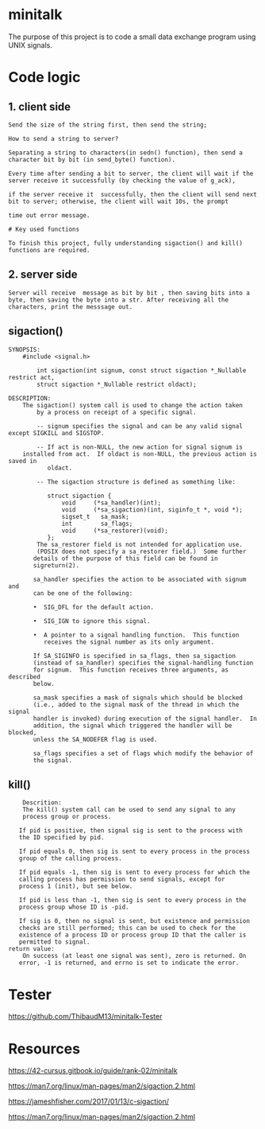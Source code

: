 # minitalk

The purpose of this project is to code a small data exchange program using UNIX signals. 

# Code logic

## 1. client side
	Send the size of the string first, then send the string;
	
	How to send a string to server?
	
	Separating a string to characters(in sedn() function), then send a character bit by bit (in send_byte() function).
	
	Every time after sending a bit to server, the client will wait if the server receive it successfully (by checking the value of g_ack),
	
	if the server receive it  successfully, then the client will send next bit to server; otherwise, the client will wait 10s, the prompt
	
	time out error message.
	
	# Key used functions
	
	To finish this project, fully understanding sigaction() and kill() functions are required.

## 2. server side

	Server will receive  message as bit by bit , then saving bits into a byte, then saving the byte into a str. After receiving all the 
 	characters, print the messsage out.
	

## sigaction()

	SYNOPSIS:
 		#include <signal.h>

       		int sigaction(int signum, const struct sigaction *_Nullable restrict act, 
	 		struct sigaction *_Nullable restrict oldact);
	
	DESCRIPTION:
  		The sigaction() system call is used to change the action taken 
    		by a process on receipt of a specific signal. 

    		-- signum specifies the signal and can be any valid signal except SIGKILL and SIGSTOP.

      		-- If act is non-NULL, the new action for signal signum is 
		installed from act.  If oldact is non-NULL, the previous action is saved in
       		   oldact.

       		-- The sigaction structure is defined as something like:

	           struct sigaction {
	               void     (*sa_handler)(int);
	               void     (*sa_sigaction)(int, siginfo_t *, void *);
	               sigset_t   sa_mask;
	               int        sa_flags;
	               void     (*sa_restorer)(void);
	           };
	    	The sa_restorer field is not intended for application use.
	        (POSIX does not specify a sa_restorer field.)  Some further
	       details of the purpose of this field can be found in
	       sigreturn(2).
	
	       sa_handler specifies the action to be associated with signum and
	       can be one of the following:
	
	       •  SIG_DFL for the default action.
	
	       •  SIG_IGN to ignore this signal.
	
	       •  A pointer to a signal handling function.  This function
	          receives the signal number as its only argument.
	
	       If SA_SIGINFO is specified in sa_flags, then sa_sigaction
	       (instead of sa_handler) specifies the signal-handling function
	       for signum.  This function receives three arguments, as described
	       below.
	
	       sa_mask specifies a mask of signals which should be blocked
	       (i.e., added to the signal mask of the thread in which the signal
	       handler is invoked) during execution of the signal handler.  In
	       addition, the signal which triggered the handler will be blocked,
	       unless the SA_NODEFER flag is used.
	
	       sa_flags specifies a set of flags which modify the behavior of
	       the signal.


## kill()

        Descrition:
        The kill() system call can be used to send any signal to any
        process group or process.

       If pid is positive, then signal sig is sent to the process with
       the ID specified by pid.

       If pid equals 0, then sig is sent to every process in the process
       group of the calling process.

       If pid equals -1, then sig is sent to every process for which the
       calling process has permission to send signals, except for
       process 1 (init), but see below.

       If pid is less than -1, then sig is sent to every process in the
       process group whose ID is -pid.

       If sig is 0, then no signal is sent, but existence and permission
       checks are still performed; this can be used to check for the
       existence of a process ID or process group ID that the caller is
       permitted to signal.
	return value:
		On success (at least one signal was sent), zero is returned. On
       error, -1 is returned, and errno is set to indicate the error.

# Tester

https://github.com/ThibaudM13/minitalk-Tester

# Resources

https://42-cursus.gitbook.io/guide/rank-02/minitalk

https://man7.org/linux/man-pages/man2/sigaction.2.html

https://jameshfisher.com/2017/01/13/c-sigaction/

https://man7.org/linux/man-pages/man2/sigaction.2.html
